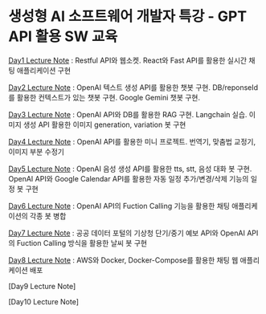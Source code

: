 # 생성형 AI 소프트웨어 개발자 특강 - GPT API 활용 SW 교육

[Day1 Lecture Note](https://github.com/SoyeonBaek/gpt-api/blob/2424442d684f2e9ef74da535f0b68751a4de6e09/lecture_notes/day1.pdf) : Restful API와 웹소켓. React와 Fast API를 활용한 실시간 채팅 애플리케이션 구현

[Day2 Lecture Note](https://github.com/SoyeonBaek/gpt-api/blob/2424442d684f2e9ef74da535f0b68751a4de6e09/lecture_notes/day2.pdf) : OpenAI 텍스트 생성 API를 활용한 챗봇 구현. DB/reponseId를 활용한 컨텍스트가 있는 챗봇 구현. Google Gemini 챗봇 구현. 

[Day3 Lecture Note](https://github.com/SoyeonBaek/gpt-api/blob/2424442d684f2e9ef74da535f0b68751a4de6e09/lecture_notes/day3.pdf) : OpenAI API와 DB를 활용한 RAG 구현. Langchain 실습. 이미지 생성 API 활용한 이미지 generation, variation 봇 구현

[Day4 Lecture Note](https://github.com/SoyeonBaek/gpt-api/blob/2424442d684f2e9ef74da535f0b68751a4de6e09/lecture_notes/day4.pdf) : OpenAI API를 활용한 미니 프로젝트. 번역기, 맞춤법 교정기, 이미지 부분 수정기

[Day5 Lecture Note](https://github.com/SoyeonBaek/gpt-api/blob/2424442d684f2e9ef74da535f0b68751a4de6e09/lecture_notes/day5.pdf) : OpenAI 음성 생성 API를 활용한 tts, stt, 음성 대화 봇 구현. OpenAI API와 Google Calendar API를 활용한 자동 일정 추가/변경/삭제 기능의 일정 봇 구현

[Day6 Lecture Note](https://github.com/SoyeonBaek/gpt-api/blob/2424442d684f2e9ef74da535f0b68751a4de6e09/lecture_notes/day6.pdf) : OpenAI API의 Fuction Calling 기능을 활용한 채팅 애플리케이션의 각종 봇 병합

[Day7 Lecture Note](https://github.com/SoyeonBaek/gpt-api/blob/2424442d684f2e9ef74da535f0b68751a4de6e09/lecture_notes/day7.pdf) : 공공 데이터 포털의 기상청 단기/중기 예보 API와 OpenAI API의 Fuction Calling 방식을 활용한 날씨 봇 구현

[Day8 Lecture Note](https://github.com/SoyeonBaek/gpt-api/blob/2424442d684f2e9ef74da535f0b68751a4de6e09/lecture_notes/day8.pdf) : AWS와 Docker, Docker-Compose를 활용한 채팅 웹 애플리케이션 배포

[Day9 Lecture Note]

[Day10 Lecture Note]
